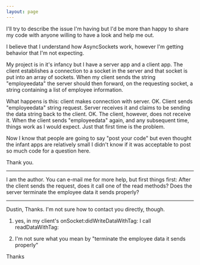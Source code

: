 ```yaml
---
layout: page
---
```




I'll try to describe the issue I'm having but I'd be more than happy to share my code with anyone willing to have a look and help me out.

I believe that I understand how AsyncSockets work, however I'm getting behavior that I'm not expecting.

My project is in it's infancy but I have a server app and a client app.  The client establishes a connection to a socket in the server and that socket is put into an array of sockets.  When my client sends the string "employeedata" the server should then forward, on the requesting socket, a string containing a list of employee information.

What happens is this:  client makes connection with server.  OK.  Client sends "employeedata" string request.  Server receives it and claims to be sending the data string back to the client.  OK.  The client, however, does not receive it.  When the client sends "employeedata" again, and any subsequent time, things work as I would expect.  Just that first time is the problem.

Now I know that people are going to say "post your code" but even thought the infant apps are relatively small I didn't know if it was acceptable to post so much code for a question here.

Thank you.

----

I am the author. You can e-mail me for more help, but first things first: After the client sends the request, does it call one of the read methods? Does the server terminate the employee data it sends properly?

----

Dustin,
Thanks.  I'm not sure how to contact you directly, though.

1)  yes, in my client's onSocket:didWriteDataWithTag:  I call readDataWithTag:

2)  I'm not sure what you mean by "terminate the employee data it sends properly"

Thanks
